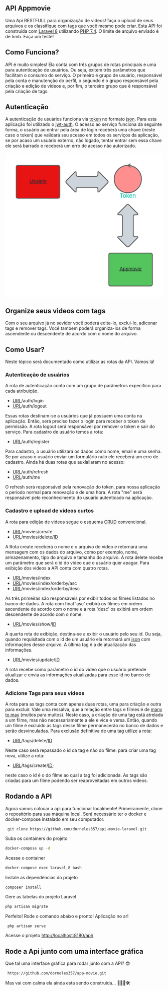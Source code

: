 ## API Appmovie
Uma Api RESTFULL para organização de videos! faça o upload de seus arquivos e os classifique com tags que você mesmo pode criar. Esta API foi construida com [Laravel 8](https://laravel.com/docs/8.x) utilizando [PHP 7.4](https://www.php.net/releases/7_4_0.php). O limite de arquivo enviado é de 5mb. Faça um teste!

## Como Funciona?
API é muito simples! Ela conta com três grupos de rotas principais e uma para autenticação de usuários. Ou seja, exitem três parâmetros que facilitam o consumo do serviço. O primeiro é grupo de usuário, responsável pela conta e manutenção do perfil, o segundo é o grupo responsável pela criação e edição de videos e, por fim, o terceiro grupo que é responsável pela criação de tags.

## Autenticação
A autenticação de usuários funciona via [token](https://pt.wikipedia.org/wiki/Token_(chave_eletr%C3%B4nica)) no formato [json](https://www.json.org/json-en.htmljwt-). Para esta aplicação foi utilizado o [jwt-auth](https://jwt-auth.readthedocs.io/en/develop/). O acesso ao serviço funciona da seguinte forma, o usuário ao entrar pela  área de login receberá uma chave (neste caso o token) que validará seu acesso em todos os serviços da aplicação, se por acaso um usuário externo, não logado, tentar entrar sem essa chave ele será barrado e receberá um erro de acesso não autorizado.

<img src="./public/img/api-auth.png" alt="sequência" width="600">

## Organize seus videos com tags
Com o seu arquivo já no sevidor você poderá edita-lo, exclui-lo, adiconar tags e remover tags. Você tambem poderá organiza-los de forma ascendente ou descendente de acordo com o nome do arquivo.

## Como Usar?
Neste tópico será documentado como utilizar as rotas da API. Vamos lá!
### Autenticação de usuários
A rota de autenticação conta com um grupo de parâmetros expecífico para cada atribuição.

* [URL](http://localhost:8180)/auth/login   
* [URL](http://localhost:8180)/auth/logout   

Essas rotas destinam-se a usuários que já possuem uma conta na aplicação. Então, será preciso fazer o login para receber o token de permissão. A rota logout será responsável por remover o token e sair do serviço. Para cadastro de usuário temos a rota:

* [URL](http://localhost:8180/api)/auth/register 

Para cadastro, o usuário utilizará os dados como nome, email e uma senha. Se por acaso o usuário enviar um formulário nulo ele receberá um erro de cadastro. Ainda há duas rotas que auxíaliaram no acesso:

* [URL](http://localhost:8180/api)/auth/refresh 
* [URL](http://localhost:8180/api)/auth/me 

O refresh será responsável pela renovação do token, para nossa aplicação o periodo normal para renovação é de uma hora. A rota "me" será responsável pelo reconhecimento do usuário autenticado na aplicação.

### Cadastro e upload de videos curtos
A rota para edição de videos segue o esquema [CRUD](https://developer.mozilla.org/pt-BR/docs/Glossary/CRUD) convencional.

* [URL](http://localhost:8180/api)/movies/create
* [URL](http://localhost:8180/api)/movies/delete/[ID]()

A Rota create receberá o nome e o arquivo do video e retornará uma mensagem com os dados do arquivo, como por exemplo, nome, armazenamento, tipo do arquivo e tamanho do arquivo. A rota delete recebe um parâmetro que será o id do video que o usuário quer apagar. Para exibição dos videos a API conta com quatro rotas.

* [URL](http://localhost:8180/api)/movies/index
* [URL](http://localhost:8180/api)/movies/index/orderby/asc
* [URL](http://localhost:8180/api)/movies/index/orderby/desc

As três primeiras são responsaveis por exibir todos os filmes listados no banco de dados. A rota com final 'asc' exibirá os filmes em ordem ascendente de acordo com o nome e a rota 'desc' os exibirá em ordem descendente de acordo com o nome.

* [URL](http://localhost:8180)/movies/show/[ID]()

A quarta rota de exibição, destina-se a exibir o usuário pelo seu id. Ou seja, quando requisitada com o id de um usuário ela retornará um [json](https://www.json.org/json-en.htmljwt-) com informações desse arquivo. A última tag é a de atualização das informações.

* [URL](http://localhost:8180)/movies/update/[ID]()

A rota recebe como parâmetro o id do video que o usuário pretende atualizar e envia as informações atualizadas para esse id no banco de dados. 
### Adicione Tags para seus videos
A rota para as tags conta com apenas duas rotas, uma para criação e outra para excluir. Vale uma ressalva, que a relação entre tags e filmes é de [many to may](https://en.wikipedia.org/wiki/Many-to-many_(data_model)) (muitos para muitos). Neste caso, a criação de uma tag está atrelada a um filme, mas não necessariamente a ele e vice e versa. Então, quando um filme é excluido as tags desse filme permanecerão no banco de dados e serão desvinculadas. Para exclusão definitiva de uma tag utilize a rota:

* [URL](http://localhost:8180)/tags/delete/[ID]()

Neste caso será repassado o id da tag e não do filme. para criar uma tag nova, utilize a rota:

* [URL](http://localhost:8180)/tags/create/[ID]();

neste caso o id é o do filme ao qual a tag foi adicionada. As tags são criadas para um filme podendo ser reaproveitadas em outros videos.

## Rodando a API
Agora vamos colocar a api para funcionar localmente! Primeiramente, clone o repositório para sua máquina local. Será necessário ter o docker e docker-compose instalado em seu computador.

     git clone https://github.com/dorneles357/api-movie-laravel.git

Suba os containers do projeto
```sh
docker-compose up -d
```

Acesse o container
```sh
docker-compose exec laravel_8 bash
```

Instale as dependências do projeto
```sh
composer install
```

Gere as tabelas do projeto Laravel
```sh
php artisan migrate
```
 
Perfeito! Rode o comando abaixo e pronto! Aplicação no ar!
  
     php artisan serve

Acesse o projeto
[http://localhost:8180/api/](http://localhost:8180/api/)
 

## Rode a Api junto com uma interface gráfica 

Que tal uma interface gráfica para rodar junto com a API? 😎

     https://github.com/dorneles357/app-movie.git

Mas vai com calma ela ainda esta sendo construida... 👨🏾‍💻🛠️


